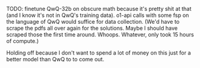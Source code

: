 TODO: finetune QwQ-32b on obscure math because it's pretty shit at that (and I know it's 
not in QwQ's training data). o1-api calls with some fsp on the language of QwQ would suffice
for data collection. (We'd have to scrape the pdfs all over again for the solutions. Maybe
I should have scraped those the first time around. Whoops. Whatever, only took 15 hours of
compute.)

Holding off because I don't want to spend a lot of money on this just for a better
model than QwQ to to come out.